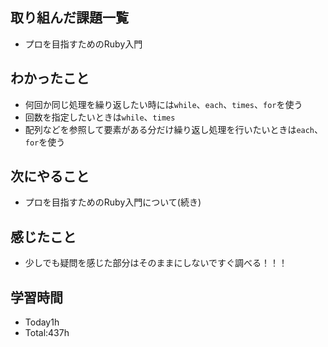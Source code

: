 ## 取り組んだ課題一覧
- プロを目指すためのRuby入門

## わかったこと
- 何回か同じ処理を繰り返したい時には`while`、`each`、`times`、`for`を使う
- 回数を指定したいときは`while`、`times`
- 配列などを参照して要素がある分だけ繰り返し処理を行いたいときは`each`、`for`を使う
  
## 次にやること
- プロを目指すためのRuby入門について(続き)
  
## 感じたこと
- 少しでも疑問を感じた部分はそのままにしないですぐ調べる！！！
  
## 学習時間
- Today1h
- Total:437h
